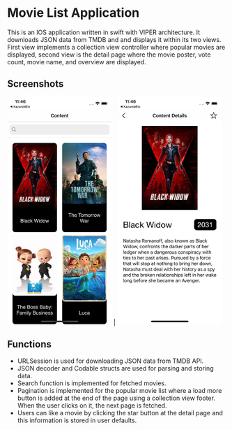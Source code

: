 # Movie List Application
This is an IOS application written in swift with VIPER architecture. It downloads JSON data from TMDB and and displays it within its two views. First view implements a collection view controller where popular movies are displayed, second view is the detail page where the movie poster, vote count, movie name, and overview are displayed.
## Screenshots

<img src="/images/main-view.png" width="240"> | <img src="/images/detail-view.png" width="240"> 

## Functions
 - URLSession is used for downloading JSON data from TMDB API. 
 - JSON decoder and Codable structs are used for parsing and storing data.
 - Search function is implemented for fetched movies. 
 - Pagination is implemented for the popular movie list where a load more button is added at the end of the page using a collection view footer. When the user clicks on it, the next page is fetched. 
 - Users can like a movie by clicking the star button at the detail page and this information is stored in user defaults.
  




